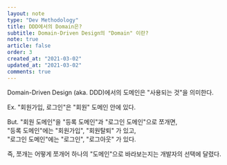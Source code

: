 ```yaml
---
layout: note
type: "Dev Methodology"
title: DDD에서의 Domain은?
subtitle: Domain-Driven Design의 "Domain" 이란?
note: true
article: false
order: 3
created_at: "2021-03-02"
updated_at: "2021-03-02"
comments: true
---
```


Domain-Driven Design (aka. DDD)에서의 도메인은 "사용되는 것"을 의미한다.  

Ex. "회원가입, 로그인"은 "회원" 도메인 안에 있다.

But. "회원 도메인"을 "등록 도메인"과 "로그인 도메인"으로 쪼개면,  
"등록 도메인"에는 "회원가입", "회원탈퇴" 가 있고,  
"로그인 도메인"에는 "로그인", "로그아웃" 가 있다.

즉, 쪼개는 어떻게 쪼개어 하나의 "도메인"으로 바라보는지는 개발자의 선택에 달렸다.